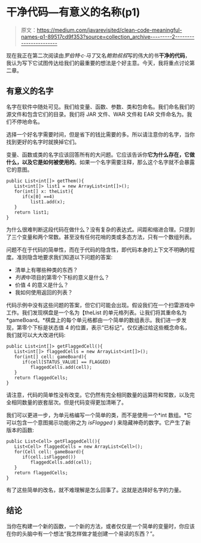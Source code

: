 # 干净代码—有意义的名称(p1)

> 原文：<https://medium.com/javarevisited/clean-code-meaningful-names-p1-89517cd9f353?source=collection_archive---------2----------------------->

现在我正在第二次阅读由*罗伯特·c·马丁*又名*鲍勃叔叔*写的伟大的书**干净的代码**，我认为写下它试图传达给我们的最重要的想法是个好主意。今天，我将重点讨论第二章。

## 有意义的名字

名字在软件中随处可见。我们给变量、函数、参数、类和包命名。我们命名我们的源文件和包含它们的目录。我们将 JAR 文件、WAR 文件和 EAR 文件命名为。我们不停地命名。

选择一个好名字需要时间，但是省下的钱比需要的多。所以请注意你的名字，当你找到更好的名字时就换掉它们。

变量、函数或类的名字应该回答所有的大问题。它应该告诉你**它为什么存在，它做什么，以及它是如何被使用的**。如果一个名字需要注释，那么这个名字就不会暴露它的意图。

```
public List<int[]> getThem(){
   List<int[]> list1 = new ArrayList<int[]>();
   for(int[] x: theList){
      if(x[0] ==4)
         list1.add(x);
   }
   return list1;
}
```

为什么很难判断这段代码在做什么？没有复杂的表达式。间距和缩进合理。只提到了三个变量和两个常数。甚至没有任何花哨的类或多态方法，只有一个数组列表。

问题不在于代码的简单性，而在于代码的隐含性，即代码本身的上下文不明确的程度。准则隐含地要求我们知道以下问题的答案:

*   清单上有哪些种类的东西？
*   *列表*中项目的第零个下标的意义是什么？
*   价值 4 的意义是什么？
*   我如何使用返回的列表？

代码示例中没有这些问题的答案，但它们可能会出现。假设我们在一个扫雷游戏中工作。我们发现棋盘是一个名为【theList 的单元格列表。让我们将其重命名为 *gameBoard。*棋盘上的每个单元格都由一个简单的数组表示。我们进一步发现，第零个下标是状态值 4 的位置，表示“已标记”。仅仅通过给这些概念命名，我们就可以大大改进代码:

```
public List<int[]> getFlaggedCell(){
   List<int[]> flaggedCells = new ArrayList<int[]>();
   for(int[] cell: gameBoard){
      if(cell[STATUS_VALUE] == FLAGGED)
         flaggedCells.add(cell);
   }
   return flaggedCells;
}
```

请注意，代码的简单性没有改变。它仍然有完全相同数量的运算符和常数，以及完全相同数量的嵌套层次。但是代码变得更加清晰了。

我们可以更进一步，为单元格编写一个简单的类，而不是使用一个*int 数组。*它可以包含一个意图揭示功能(称之为 *isFlagged* ) 来隐藏神奇的数字。它产生了新版本的函数:

```
public List<Cell> getFlaggedCell(){
   List<Cell> flaggedCells = new ArrayList<Cell>();
   for(Cell cell: gameBoard){
      if(cell.isFlagged())
         flaggedCells.add(cell);
   }
   return flaggedCells;
}
```

有了这些简单的改名，就不难理解是怎么回事了。这就是选择好名字的力量。

## 结论

当你在构建一个新的函数，一个新的方法，或者仅仅是一个简单的变量时，你应该在你的头脑中有一个想法“我怎样做才能创建一个易读的东西？”。